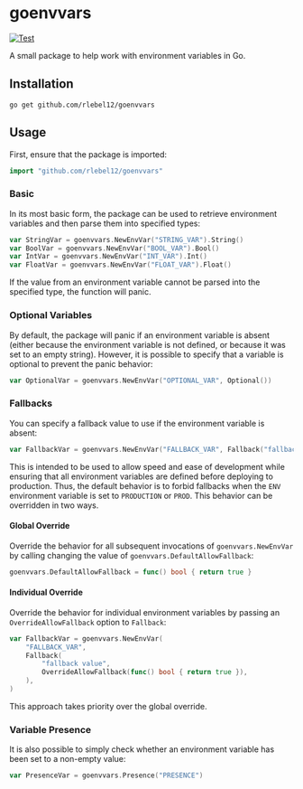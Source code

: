 # goenvvars
[![Test](https://github.com/rlebel12/goenvvars/actions/workflows/test.yml/badge.svg)](https://github.com/rlebel12/goenvvars/actions/workflows/test.yml)

A small package to help work with environment variables in Go.

## Installation
```console
go get github.com/rlebel12/goenvvars
```

## Usage

First, ensure that the package is imported:
```go
import "github.com/rlebel12/goenvvars"
```

### Basic
In its most basic form, the package can be used to retrieve environment variables and then parse them into specified types:

```go
var StringVar = goenvvars.NewEnvVar("STRING_VAR").String()
var BoolVar = goenvvars.NewEnvVar("BOOL_VAR").Bool()
var IntVar = goenvvars.NewEnvVar("INT_VAR").Int()
var FloatVar = goenvvars.NewEnvVar("FLOAT_VAR").Float()
```

If the value from an environment variable cannot be parsed into the specified type, the function will panic.

### Optional Variables
By default, the package will panic if an environment variable is absent (either because the environment variable is not defined, or because it was set to an empty string). However, it is possible to specify that a variable is optional to prevent the panic behavior:

```go
var OptionalVar = goenvvars.NewEnvVar("OPTIONAL_VAR", Optional())
```

### Fallbacks
You can specify a fallback value to use if the environment variable is absent:

```go
var FallbackVar = goenvvars.NewEnvVar("FALLBACK_VAR", Fallback("fallback value"))
```

This is intended to be used to allow speed and ease of development while ensuring that all environment variables are defined before deploying to production. Thus, the default behavior is to forbid fallbacks when the `ENV` environment variable is set to `PRODUCTION` or `PROD`. This behavior can be overridden in two ways.

#### Global Override

Override the behavior for all subsequent invocations of `goenvvars.NewEnvVar` by calling changing the value of `goenvvars.DefaultAllowFallback`:

```go
goenvvars.DefaultAllowFallback = func() bool { return true }
```

#### Individual Override

Override the behavior for individual environment variables by passing an `OverrideAllowFallback` option to `Fallback`:
    
```go
var FallbackVar = goenvvars.NewEnvVar(
    "FALLBACK_VAR",
    Fallback(
        "fallback value",
        OverrideAllowFallback(func() bool { return true }),
    ),
)
```

This approach takes priority over the global override.

### Variable Presence
It is also possible to simply check whether an environment variable has been set to a non-empty value:

```go
var PresenceVar = goenvvars.Presence("PRESENCE")
```